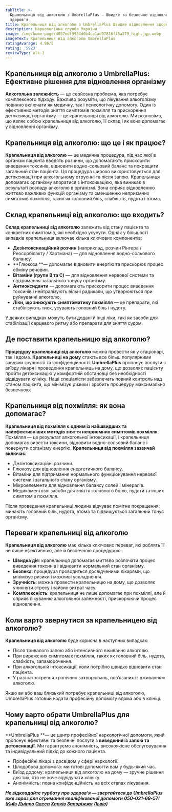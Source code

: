 ```yaml
---
tabTitle: >-
  Крапельниця від алкоголю з UmbrellaPlus — Швидке та безпечне відновлення
  здоров'я
title: Крапельниця від алкоголю з UmbrellaPlus Швидке відновлення здоров'я
description: Наркологічна служба України
image: /img/home-page/4037edf9954d6b4ca1ad07816ff5a279_high.jgp.webp
imageText: Крапельниця від алкоголю UmbrellaPlus
ratingAvarage: 4.96/5
rating: '5923'
reviewType: alk-1
---
```


## Крапельниця від алкоголю з UmbrellaPlus: Ефективне рішення для відновлення організму

**Алкогольна залежність** — це серйозна проблема, яка потребує комплексного підходу. Важливо розуміти, що лікування алкоголізму повинно включати як медичну, так і психологічну допомогу. Один із ефективних методів зняття симптомів похмілля та прискорення детоксикації організму — це крапельниця від алкоголю. Ми розповімо, що являє собою крапельниця від алкоголю, її склад і як вона допомагає у відновленні організму.

## Крапельниця від алкоголю: що це і як працює?

**Крапельниця від алкоголю** — це медична процедура, під час якої в організм пацієнта вводять розчини, що допомагають прискорити виведення токсинів, відновити водно-сольовий баланс та покращити загальний стан пацієнта. Ця процедура широко використовується для детоксикації при алкогольному отруєнні та після запою. Крапельниця допомагає організму впоратися з інтоксикацією, яка виникає в результаті розпаду алкоголю в організмі. Вона сприяє відновленню життєво важливих функцій організму та зменшенню неприємних симптомів похмілля, таких як головний біль, слабкість, нудота і втома.

## Склад крапельниці від алкоголю: що входить?

**Склад крапельниці від алкоголю** залежить від стану пацієнта та конкретних симптомів, які необхідно усунути. Однак у більшості випадків крапельниця включає кілька ключових компонентів:

* **Дезінтоксикаційний розчин** (наприклад, розчин Рінгера / Реосорбілакту / Хартмана) — для відновлення водно-сольового балансу.
* **Глюкоза **— допомагає відновити енергію та прискорює процес обміну речовин.
* **Вітаміни (групи B та C)** — для відновлення нервової системи та підтримання загального тонусу організму.
* **Антиоксиданти** — допомагають прискорити процес виведення токсинів і нейтралізують вільні радикали, що утворюються при руйнуванні алкоголю.
* **Ліки, що знижують симптоматику похмілля** — це препарати, які стабілізують тиск, усувають головний біль і нудоту.

У деяких випадках можуть бути додані й інші ліки, такі як засоби для стабілізації серцевого ритму або препарати для зняття судом.

## Де поставити крапельницю від алкоголю?

**Процедуру крапельниці від алкоголю** можна провести як у стаціонарі, так і вдома. **Крапельниці на дому** стають все більш популярними завдяки зручності та конфіденційності. **UmbrellaPlus** пропонує послуги з виїзду лікаря і проведення крапельниць на дому, що дозволяє пацієнту пройти детоксикацію у комфортній обстановці без необхідності відвідувати клініку. Наші спеціалісти забезпечать повний контроль над станом пацієнта, що мінімізує ризики і зробить процедуру максимально безпечною.

## Крапельниця від похмілля: як вона допомагає?

**Крапельниця від похмілля** **є одним із найшвидших та найефективніших методів зняття неприємних симптомів похмілля**. Похмілля — це результат алкогольної інтоксикації, і крапельниця допомагає вивести токсини, відновити водно-сольовий баланс і повернути організму енергію. **Крапельниця від похмілля зазвичай включає:**

* Дезінтоксикаційні розчини.
* Глюкозу для відновлення енергетичного балансу.
* Вітаміни для підтримання нормального функціонування нервової системи і загального стану організму.
* Мікроелементи для відновлення балансу солей і мінералів.
* Медикаментозні засоби для зняття головного болю, нудоти та інших симптомів похмілля.

Після проведення крапельниці людина відчуває помітне покращення: минають головний біль, нудота, втома та підвищується загальний тонус організму.

## Переваги крапельниці від алкоголю

**Крапельниця від алкоголю** має кілька ключових переваг, які роблять її не лише ефективною, але й безпечною процедурою:

* **Швидка дія**: крапельниця допомагає миттєво розпочати процес виведення токсинів і відновити нормальний стан організму.
* **Безпека**: процедура проводиться досвідченими лікарями, що мінімізує ризики і можливі ускладнення.
* **Зручність**: можна провести крапельницю на дому, що дозволяє уникнути стресу і зайвих витрат часу.
* **Комплексність**: крапельниця не лише допомагає при похміллі, але й сприяє лікуванню алкогольної залежності, прискорюючи процес відновлення.

## Коли варто звернутися за крапельницею від алкоголю?

**Крапельниця від алкоголю** буде корисна в наступних випадках:

* Після тривалого запою або інтенсивного вживання алкоголю.
* При виражених симптомах похмілля, таких як головний біль, нудота, слабкість, запаморочення.
* При алкогольній інтоксикації, коли потрібно швидко відновити стан пацієнта.
* У разі загострення хронічних захворювань, пов’язаних із вживанням алкоголю.

Якщо ви або ваш близький потребує крапельниці від алкоголю, UmbrellaPlus готовий надати професійну допомогу вдома або в клініці.

## Чому варто обрати UmbrellaPlus для крапельниці від алкоголю?

**UmbrellaPlus **— це центр професійної наркологічної допомоги, який пропонує ефективні та безпечні послуги з **виведення із запою та детоксикації**. Ми гарантуємо анонімність, високоякісне обслуговування та індивідуальний підхід до кожного пацієнта.

* Професійні лікарі з досвідом у сфері наркології.
* Цілодобова допомога: ми готові допомогти вам у будь-який час.
* Виїзд додому: крапельниця від алкоголю на дому — зручне рішення для тих, хто не хоче відвідувати клініку.
* Анонімність: повна конфіденційність на всіх етапах лікування.

***Не відкладайте турботу про здоров'я — звертайтеся до UmbrellaPlus вже зараз для отримання кваліфікованої допомоги*** ***050-021-69-57! ([Київ](https://umbrella-plus.com.ua/uk/kiev/) [Дніпро](https://umbrella-plus.com.ua/uk/dnepr/) [Одеса](https://umbrella-plus.com.ua/uk/lechenie-alc/) [Харків](https://umbrella-plus.com.ua/uk/kharkiv/) [Запоріжжя](https://umbrella-plus.com.ua/uk/zaporozie/) [Львів](https://umbrella-plus.com.ua/uk/lviv/))***
